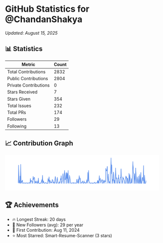 # GitHub Statistics for @ChandanShakya
*Updated: August 15, 2025*

## 📊 Statistics
| Metric | Count |
|--------|--------|
| Total Contributions | 2832 |
| Public Contributions | 2804 |
| Private Contributions | 0 |
| Stars Received | 7 |
| Stars Given | 354 |
| Total Issues | 232 |
| Total PRs | 174 |
| Followers | 29 |
| Following | 13 |

## 📈 Contribution Graph

![Contribution Graph](./contribution_graph.png)

## 🏆 Achievements

- 🔥 Longest Streak: 20 days
- 👥 New Followers (avg): 29 per year
- 📅 First Contribution: Aug 11, 2024
- ⭐ Most Starred: Smart-Resume-Scanner (3 stars)
